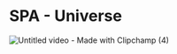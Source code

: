 # SPA - Universe

![Untitled video - Made with Clipchamp (4)](https://user-images.githubusercontent.com/116119327/235281874-9287404f-6789-4db2-b3bb-b589db0feebf.gif)
